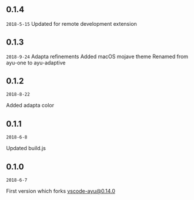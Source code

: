 ## 0.1.4

`2018-5-15`
Updated for remote development extension

## 0.1.3

`2018-9-24`
Adapta refinements
Added macOS mojave theme
Renamed from ayu-one to ayu-adaptive

## 0.1.2

`2018-8-22`

Added adapta color

## 0.1.1

`2018-6-8`

Updated build.js

## 0.1.0

`2018-6-7`

First version which forks vscode-ayu@0.14.0